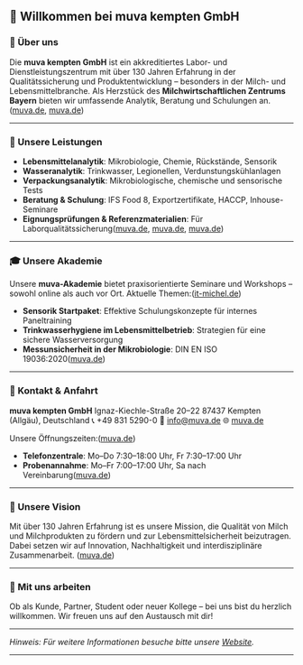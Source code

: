 ## 👋 Willkommen bei muva kempten GmbH

### 🧪 Über uns

Die **muva kempten GmbH** ist ein akkreditiertes Labor- und Dienstleistungszentrum mit über 130 Jahren Erfahrung in der Qualitätssicherung und Produktentwicklung – besonders in der Milch- und Lebensmittelbranche. Als Herzstück des **Milchwirtschaftlichen Zentrums Bayern** bieten wir umfassende Analytik, Beratung und Schulungen an. ([muva.de][1], [muva.de][2])

---

### 🔬 Unsere Leistungen

* **Lebensmittelanalytik**: Mikrobiologie, Chemie, Rückstände, Sensorik
* **Wasseranalytik**: Trinkwasser, Legionellen, Verdunstungskühlanlagen
* **Verpackungsanalytik**: Mikrobiologische, chemische und sensorische Tests
* **Beratung & Schulung**: IFS Food 8, Exportzertifikate, HACCP, Inhouse-Seminare
* **Eignungsprüfungen & Referenzmaterialien**: Für Laborqualitätssicherung([muva.de][3], [muva.de][4], [muva.de][5])

---

### 🎓 Unsere Akademie

Unsere **muva-Akademie** bietet praxisorientierte Seminare und Workshops – sowohl online als auch vor Ort. Aktuelle Themen:([it-michel.de][6])

* **Sensorik Startpaket**: Effektive Schulungskonzepte für internes Paneltraining
* **Trinkwasserhygiene im Lebensmittelbetrieb**: Strategien für eine sichere Wasserversorgung
* **Messunsicherheit in der Mikrobiologie**: DIN EN ISO 19036:2020([muva.de][3])

---

### 📍 Kontakt & Anfahrt

**muva kempten GmbH**
Ignaz-Kiechle-Straße 20–22
87437 Kempten (Allgäu), Deutschland
📞 +49 831 5290-0
📧 [info@muva.de](mailto:info@muva.de)
🌐 [muva.de](https://www.muva.de)

Unsere Öffnungszeiten:([muva.de][7])

* **Telefonzentrale**: Mo–Do 7:30–18:00 Uhr, Fr 7:30–17:00 Uhr
* **Probenannahme**: Mo–Fr 7:00–17:00 Uhr, Sa nach Vereinbarung([muva.de][8])

---

### 🌱 Unsere Vision

Mit über 130 Jahren Erfahrung ist es unsere Mission, die Qualität von Milch und Milchprodukten zu fördern und zur Lebensmittelsicherheit beizutragen. Dabei setzen wir auf Innovation, Nachhaltigkeit und interdisziplinäre Zusammenarbeit. ([muva.de][2])

---

### 🤝 Mit uns arbeiten

Ob als Kunde, Partner, Student oder neuer Kollege – bei uns bist du herzlich willkommen. Wir freuen uns auf den Austausch mit dir!

---

*Hinweis: Für weitere Informationen besuche bitte unsere [Website](https://www.muva.de).*

---

[1]: https://www.muva.de/ueber-uns?utm_source=chatgpt.com "Über uns - der muva kempten GmbH"
[2]: https://www.muva.de/ueber-uns/historie?utm_source=chatgpt.com "Historie - der muva kempten GmbH"
[3]: https://www.muva.de/?utm_source=chatgpt.com "Startseite der muva kempten GmbH"
[4]: https://www.muva.de/ueber-uns/ansprechpartner?utm_source=chatgpt.com "Ansprechpartner - der muva kempten GmbH"
[5]: https://www.muva.de/probenannahme?utm_source=chatgpt.com "Probenannahme"
[6]: https://www.it-michel.de/referenzen/artikel/muva-kempten-gmbh?utm_source=chatgpt.com "Referenz Neue Website für die muva kempten GmbH"
[7]: https://www.muva.de/en/about-us/contact?utm_source=chatgpt.com "Contact - der muva kempten GmbH"
[8]: https://www.muva.de/ueber-uns/oeffnungszeiten?utm_source=chatgpt.com "Öffnungszeiten - der muva kempten GmbH"
